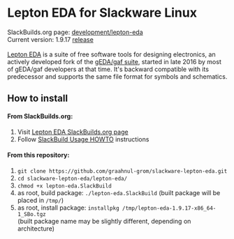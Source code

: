 Lepton EDA for Slackware Linux
==============================

SlackBuilds.org page: [development/lepton-eda](https://slackbuilds.org/repository/15.0/development/lepton-eda/)
<br />
Current version: 1.9.17 [release](https://github.com/lepton-eda/lepton-eda/releases/tag/1.9.17-20211219)
<br />
<br />
[Lepton EDA](https://github.com/lepton-eda/lepton-eda)
is a suite of free software tools for designing electronics,
an actively developed fork of the
[gEDA/gaf suite](http://wiki.geda-project.org/geda:gaf),
started in late 2016 by most of gEDA/gaf developers at that time.
It's backward compatible with its predecessor and
supports the same file format for symbols and schematics.


How to install
--------------

#### From SlackBuilds.org:

1. Visit [Lepton EDA SlackBuilds.org page](https://slackbuilds.org/repository/15.0/development/lepton-eda/)
2. Follow [SlackBuild Usage HOWTO](https://slackbuilds.org/howto/) instructions

#### From this repository:

1. `git clone https://github.com/graahnul-grom/slackware-lepton-eda.git`
2. `cd slackware-lepton-eda/lepton-eda/`
3. `chmod +x lepton-eda.SlackBuild`
4. as root, build package: `./lepton-eda.SlackBuild` (built package will be placed in `/tmp/`)
5. as root, install package: `installpkg /tmp/lepton-eda-1.9.17-x86_64-1_SBo.tgz`<br />
(built package name may be slightly different, depending on architecture)

